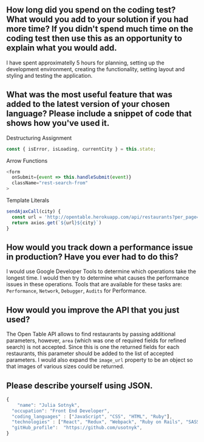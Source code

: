 ## How long did you spend on the coding test? What would you add to your solution if you had more time? If you didn't spend much time on the coding test then use this as an opportunity to explain what you would add.

I have spent approximatelly 5 hours for planning, setting up the development environment, creating the functionality, setting layout and styling and testing the application.

## What was the most useful feature that was added to the latest version of your chosen language? Please include a snippet of code that shows how you've used it.

Destructuring Assignment

```javascript
const { isError, isLoading, currentCity } = this.state;
```

Arrow Functions

```javascript
<form
  onSubmit={event => this.handleSubmit(event)}
  className="rest-search-from" 
>
```

Template Literals

```javascript
sendAjaxCall(city) {
  const url = 'http://opentable.herokuapp.com/api/restaurants?per_page=100&city='
  return axios.get(`${url}${city}`)
}
```

## How would you track down a performance issue in production? Have you ever had to do this?

I would use Google Developer Tools to determine which operations take the longest time. I would then try to determine what causes the performance issues in these operations. Tools that are available for these tasks are: `Performance`, `Network`, `Debugger`, `Audits` for Performance.

## How would you improve the API that you just used?

The Open Table API allows to find restaurants by passing additional parameters, however, `area` (which was one of required fields for refined search) is not accepted. Since this is one the returned fields for each restaurants, this parameter should be added to the list of accepted parameters. I would also expand the `image_url` property to be an object so that images of various sizes could be returned.

## Please describe yourself using JSON.

```javascript
{
	"name": "Julia Sotnyk",
  "occupation": "Front End Developer",
  "coding_languages" : ["JavaScript", "CSS", "HTML", "Ruby"],
  "technologies" : ["React", "Redux", "Webpack", "Ruby on Rails", "SASS", "jQuery"],
  "gitHub_profile":  "https://github.com/usotnyk",
}
```